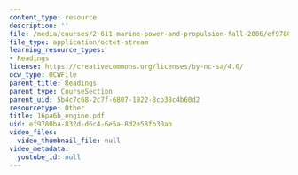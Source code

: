 ```yaml
---
content_type: resource
description: ''
file: /media/courses/2-611-marine-power-and-propulsion-fall-2006/ef9780ba832dd6c46e5a8d2e58fb30ab_16pa6B_engine.pdf
file_type: application/octet-stream
learning_resource_types:
- Readings
license: https://creativecommons.org/licenses/by-nc-sa/4.0/
ocw_type: OCWFile
parent_title: Readings
parent_type: CourseSection
parent_uid: 5b4c7c68-2c7f-6807-1922-8cb38c4b60d2
resourcetype: Other
title: 16pa6b_engine.pdf
uid: ef9780ba-832d-d6c4-6e5a-8d2e58fb30ab
video_files:
  video_thumbnail_file: null
video_metadata:
  youtube_id: null
---
```


